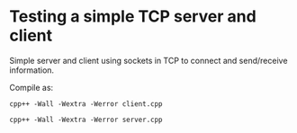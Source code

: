 # Testing a simple TCP server and client

Simple server and client using sockets in TCP to connect and send/receive information.

Compile as:

 `cpp++ -Wall -Wextra -Werror client.cpp`
 
 `cpp++ -Wall -Wextra -Werror server.cpp`
